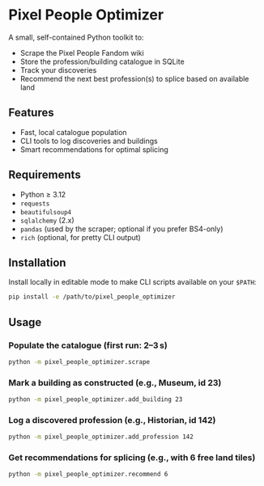 # Pixel People Optimizer

A small, self-contained Python toolkit to:

- Scrape the Pixel People Fandom wiki
- Store the profession/building catalogue in SQLite
- Track your discoveries
- Recommend the next best profession(s) to splice based on available land

## Features

- Fast, local catalogue population
- CLI tools to log discoveries and buildings
- Smart recommendations for optimal splicing

## Requirements

- Python ≥ 3.12
- `requests`
- `beautifulsoup4`
- `sqlalchemy` (2.x)
- `pandas` (used by the scraper; optional if you prefer BS4-only)
- `rich` (optional, for pretty CLI output)

## Installation

Install locally in editable mode to make CLI scripts available on your `$PATH`:

```bash
pip install -e /path/to/pixel_people_optimizer
```

## Usage

### Populate the catalogue (first run: 2–3 s)

```bash
python -m pixel_people_optimizer.scrape
```

### Mark a building as constructed (e.g., Museum, id 23)

```bash
python -m pixel_people_optimizer.add_building 23
```

### Log a discovered profession (e.g., Historian, id 142)

```bash
python -m pixel_people_optimizer.add_profession 142
```

### Get recommendations for splicing (e.g., with 6 free land tiles)

```bash
python -m pixel_people_optimizer.recommend 6
```

